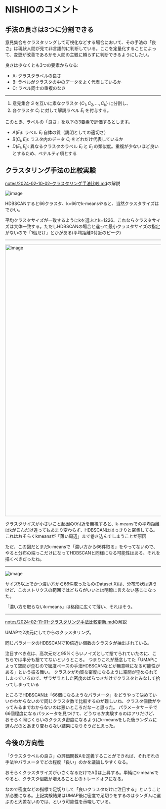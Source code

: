 # NISHIOのコメント

## 手法の良さは3つに分割できる
意見集合をクラスタリングして可視化などする場合において、その手法の「良さ」は現状人間が見て非言語的に判断している。ここを定量化することによって、変更が改善であるかを人間の主観に頼らずに判断できるようにしたい。

良さは少なくとも3つの要素からなる:

- A: クラスタラベルの良さ
- B: ラベルがクラスタの中のデータをよく代表しているか
- C: ラベル同士の重複のなさ

---

1. 意見集合 $` S `$ を互いに素なクラスタ $` \{C_1, C_2, \dots, C_k\} `$ に分割し、
2. 各クラスタ $` C_i `$ に対して解説ラベル $` E_i `$ を付与する。

このとき、ラベルの「良さ」を以下の3要素で評価するとします。

- $` A(E_i) `$: ラベル $` E_i `$ 自体の質（説明としての適切さ）
- $` B(C_i, E_i) `$: ラスタ内のデータ $` C_i `$ をどれだけ代表しているか
- $` D(E_i, E_j) `$: 異なるクラスタのラベル $` E_i `$ と $` E_j `$ の類似度。重複が少ないほど良いとするため、ペナルティ項とする

## クラスタリング手法の比較実験

[notes/2024-02-10-02-クラスタリング手法比較.md](notes/2024-02-10-02-クラスタリング手法比較.md)の解説

![image](https://github.com/user-attachments/assets/18cb6eb6-7417-4817-9e98-c87254c4402e)

HDBSCANすると66クラスタ、k=66でk-meansやると、当然クラスタサイズはでかい。

平均クラスタサイズが一致するようにkを選ぶとk=1226、これならクラスタサイズは大体一致する。ただしHDBSCANの場合と違って最小クラスタサイズの指定がないので「1個だけ」とかがある(平均距離0付近のピーク)

---

<img width="878" alt="image" src="https://github.com/user-attachments/assets/b9f79545-91d4-461d-bd7a-1499503996b1" />

クラスタサイズが小さいこと起因の0付近を無視すると、k-meansでの平均距離はkがこんだけ違ってもあまり変わらず、HDBSCANははっきりと密集してる。これはおそらくkmeansが「薄い周辺」まで巻き込んでしまうことが原因

ただ、この図だとまだk-meansで「濃い方から66件取る」をやってないので、やると分布の端っこだけになってHDBSCANと同様になる可能性はある、それを描くべきだったね。

---

![image](https://github.com/user-attachments/assets/5897f80b-683d-4836-80de-926159f63bc5)

サイズ5以上でかつ濃い方から66件取ったもの(Dataset X)は、分布形状は違うけど、このメトリクスの範囲ではどちらがいいとは明瞭に言えない感じになった。

「濃い方を取らないk-means」は格段に広くて薄い、それはそう。

---

[notes/2024-02-11-01-クラスタリング手法比較更新.md](notes/2024-02-11-01-クラスタリング手法比較更新.md)の解説

UMAPで2次元にしてからのクラスタリング。

同じパラメータのHDBSCANで10倍近い個数のクラスタが抽出されている。

注目すべき点は、高次元だと95%くらいノイズとして捨てられていたのに、こちらでは半分も捨ててないというところ。
つまりこれが懸念してた「UMAPによって空間が歪むので密度ベースの手法HDBSCANなどが無意味になる可能性がある」という振る舞い。
クラスタが均質な密度になるように空間が歪められてしまっているので、ザラザラとした密度のばらつきだけでクラスタとみなして拾ってしまっている

ところでHDBSCANは「66個になるようなパラメータ」をどうやって決めていいかわからないので同じクラスタ数で比較するのが難しいね、クラスタ個数がやってみるまでわからないのは悪いところだなーと思った。
パラメータサーチで66個程度になるパラメータを見つけて、どうなるか実験するのはアリだけど、おそらく同じくらいのクラスタ密度になるようにk-meansをした後ランダムに選んだのとあまり変わらない結果になりそうだと思った。

## 今後の方向性

「クラスタラベルの良さ」の評価関数Aを定義することができれば、それぞれの手法やパラメータでどの程度「良い」のかを議論しやすくなる。

おそらくクラスタサイズが小さくなるだけでA()は上昇する。単純にk-meansでやると、クラスタ個数が増えることとのトレードオフになる。

なので密度などの指標で足切りして「良いクラスタだけに注目する」ということが必要になる。上記実験結果はUMAP後に密度で足切りをするのはランダムに選ぶのと大差ないのでは、という可能性を示唆している。


